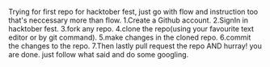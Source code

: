 Trying for first repo for hacktober fest, just go with flow and instruction too
that's neccessary more than flow.
1.Create a Github account.
2.SignIn in hacktober fest.
3.fork any repo.
4.clone the repo(using your favourite text editor or by git command).
5.make changes in the cloned repo.
6.commit the changes to the repo.
7.Then lastly pull request the repo 
AND hurray! you are done.
just follow what said and do some googling.
